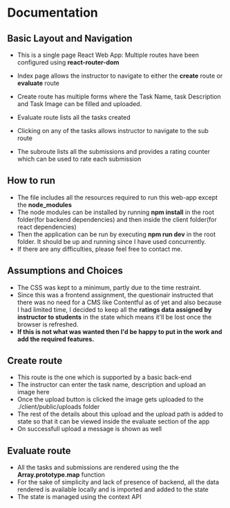 # Documentation

## Basic Layout and Navigation
* This is a single page React Web App: Multiple routes have been configured using __react-router-dom__

* Index page allows the instructor to navigate to either the __create__ route or __evaluate__ route

* Create route has multiple forms where the Task Name, task Description and Task Image can be filled and uploaded.

* Evaluate route lists all the tasks created

* Clicking on any of the tasks allows instructor to navigate to the sub route

* The subroute lists all the submissions and provides a rating counter which can be used to rate each submission

## How to run
* The file includes all the resources required to run this web-app except the **node_modules**
* The node modules can be installed by running **npm install** in the root folder(for backend dependencies) and then inside the client folder(for react dependencies) 
* Then the application can be run by executing **npm run dev** in the root folder. It should be up and running since I have used concurrently.
* If there are any difficulties, please feel free to contact me.

## Assumptions and Choices
* The CSS was kept to a minimum, partly due to the time restraint.
* Since this was a frontend assignment, the questionair instructed that there was no need for a CMS like Contentful as of yet and also because I had limited time, I decided to keep all the **ratings data assigned by instructor to students** in the state which means it'll be lost once the browser is refreshed.
* __If this is not what was wanted then I'd be happy to put in the work and add the required features.__ 

## Create route
* This route is the one which is supported by a basic back-end
* The instructor can enter the task name, description and upload an image here
* Once the upload button is clicked the image gets uploaded to the ./client/public/uploads folder
* The rest of the details about this upload and the upload path is added to state so that it can be viewed inside the evaluate section of the app
* On successfull upload a message is shown as well

## Evaluate route
* All the tasks and submissions are rendered using the the __Array.prototype.map__ function
* For the sake of simplicity and lack of presence of backend, all the data rendered is available locally and is imported and added to the state
* The state is managed using the context API